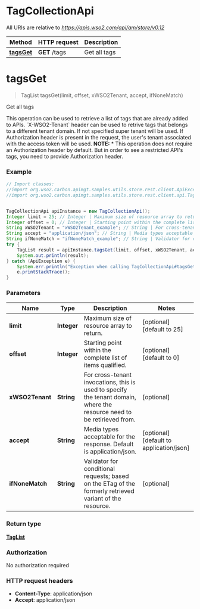 # TagCollectionApi

All URIs are relative to *https://apis.wso2.com/api/am/store/v0.12*

Method | HTTP request | Description
------------- | ------------- | -------------
[**tagsGet**](TagCollectionApi.md#tagsGet) | **GET** /tags | Get all tags 


<a name="tagsGet"></a>
# **tagsGet**
> TagList tagsGet(limit, offset, xWSO2Tenant, accept, ifNoneMatch)

Get all tags 

This operation can be used to retrieve a list of tags that are already added to APIs.  &#x60;X-WSO2-Tenant&#x60; header can be used to retrive tags that belongs to a different tenant domain. If not specified super tenant will be used. If Authorization header is present in the request, the user&#39;s tenant associated with the access token will be used.  **NOTE:** * This operation does not require an Authorization header by default. But in order to see a restricted API&#39;s tags, you need to provide Authorization header. 

### Example
```java
// Import classes:
//import org.wso2.carbon.apimgt.samples.utils.store.rest.client.ApiException;
//import org.wso2.carbon.apimgt.samples.utils.store.rest.client.api.TagCollectionApi;


TagCollectionApi apiInstance = new TagCollectionApi();
Integer limit = 25; // Integer | Maximum size of resource array to return. 
Integer offset = 0; // Integer | Starting point within the complete list of items qualified. 
String xWSO2Tenant = "xWSO2Tenant_example"; // String | For cross-tenant invocations, this is used to specify the tenant domain, where the resource need to be   retirieved from. 
String accept = "application/json"; // String | Media types acceptable for the response. Default is application/json. 
String ifNoneMatch = "ifNoneMatch_example"; // String | Validator for conditional requests; based on the ETag of the formerly retrieved variant of the resource. 
try {
    TagList result = apiInstance.tagsGet(limit, offset, xWSO2Tenant, accept, ifNoneMatch);
    System.out.println(result);
} catch (ApiException e) {
    System.err.println("Exception when calling TagCollectionApi#tagsGet");
    e.printStackTrace();
}
```

### Parameters

Name | Type | Description  | Notes
------------- | ------------- | ------------- | -------------
 **limit** | **Integer**| Maximum size of resource array to return.  | [optional] [default to 25]
 **offset** | **Integer**| Starting point within the complete list of items qualified.  | [optional] [default to 0]
 **xWSO2Tenant** | **String**| For cross-tenant invocations, this is used to specify the tenant domain, where the resource need to be   retirieved from.  | [optional]
 **accept** | **String**| Media types acceptable for the response. Default is application/json.  | [optional] [default to application/json]
 **ifNoneMatch** | **String**| Validator for conditional requests; based on the ETag of the formerly retrieved variant of the resource.  | [optional]

### Return type

[**TagList**](TagList.md)

### Authorization

No authorization required

### HTTP request headers

 - **Content-Type**: application/json
 - **Accept**: application/json

